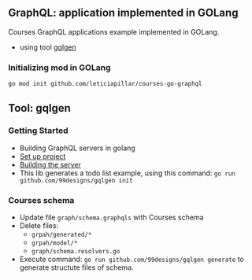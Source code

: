 ## GraphQL: application implemented in GOLang

Courses GraphQL applications example implemented in GOLang.
- using tool [gqlgen](https://github.com/99designs/gqlgen)

### Initializing mod in GOLang
```bash
go mod init github.com/leticiapillar/courses-go-graphql
```

## Tool: gqlgen
### Getting Started
- Building GraphQL servers in golang
- [Set up project](https://gqlgen.com/getting-started/#set-up-project)
- [Building the server](https://gqlgen.com/getting-started/#building-the-server)
- This lib generates a todo list example, using this command: `go run github.com/99designs/gqlgen init`

### Courses schema
- Update file `graph/schema.graphqls` with Courses schema
- Delete files:
    - `grpah/generated/*`
    - `grpah/model/*`
    - `graph/schema.resolvers.go`
- Execute command: `go run github.com/99designs/gqlgen generate` to generate structute files of schema.


